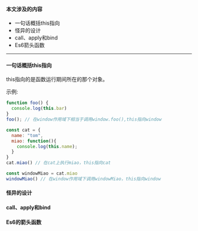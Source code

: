 #### 本文涉及的内容
* 一句话概括this指向
* 怪异的设计
* call、apply和bind
* Es6箭头函数

---

#### 一句话概括this指向

this指向的是函数运行期间所在的那个对象。

示例:
```JavaScript
function foo() {
  console.log(this.bar)
}
foo(); // 在window作用域下相当于调用window.foo(),this指向window

const cat = {
  name: "tom",
  miao: function(){
    console.log(this.name);
  }
}
cat.miao() // 在cat上执行miao，this指向cat

const windowMiao = cat.miao
windowMiao() // 在window作用域下调用windowMiao，this指向window
```

#### 怪异的设计






#### call、apply和bind

#### Es6的箭头函数
